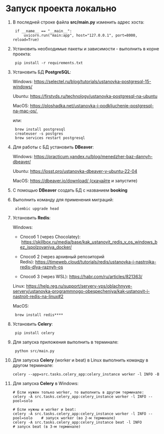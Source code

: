 # Запуск проекта локально

1. В последней строке файла **src/main.py**  изменить адрес хоста:


        if __name__ == "__main__":
            uvicorn.run("main:app", host="127.0.0.1", port=8000, reload=True)

2. Установить необходимые пакеты и зависимости - выполнить в корне проекта: 


        pip install -r requirements.txt

3. Установить БД **PostgreSQL**:

   Windows: https://selectel.ru/blog/tutorials/ustanovka-postgresql-15-windows/

   Ubuntu: https://firstvds.ru/technology/ustanovka-postgresql-na-ubuntu

   MacOS: https://ploshadka.net/ustanovka-i-podkljuchenie-postgresql-na-mac-os/  

   или:


        brew install postgresql
        createuser -s postgres
        brew services restart postgresql

4. Для работы с БД установить **DBeaver**:

   Windows: https://practicum.yandex.ru/blog/menedzher-baz-dannyh-dbeaver/

   Ubuntu: https://losst.pro/ustanovka-dbeaver-v-ubuntu-22-04

   MacOS: https://dbeaver.io/download/ (скачайте и запустите)

5. С помощью **DBeaver** создать БД с названием **booking**

6. Выполнить команду для применения миграций:


        alembic upgrade head

7. Установить **Redis**:

   Windows:

   - Способ 1 (через Chocolatey):  https://skillbox.ru/media/base/kak_ustanovit_redis_v_os_windows_bez_ispolzovaniya_docker/

   - Способ 2 (через архивный репозиторий Redis): https://timeweb.cloud/tutorials/redis/ustanovka-i-nastrojka-redis-dlya-raznyh-os

   - Способ 3 (через WSL): https://habr.com/ru/articles/821363/

   Linux: https://help.reg.ru/support/servery-vps/oblachnyye-servery/ustanovka-programmnogo-obespecheniya/kak-ustanovit-i-nastroit-redis-na-linux#2

   MacOS: 


        brew install redis****

8. Установить **Celery**:


        pip install celery

9. Для запуска приложения выполнить в терминале:


        python src/main.py

10. Для запуска **Celery** (worker и beat) в Linux выполнить команду в другом терминале:


        celery --app=src.tasks.celery_app:celery_instance worker -l INFO -B

11. Для запуска **Celery** в Windows:


        # Если нужен только worker, то выполнить в другом терминале:
        celery -A src.tasks.celery_app:celery_instance worker -l INFO --pool=solo
        
        # Если нужны и worker и beat:
        celery -A src.tasks.celery_app:celery_instance worker -l INFO --pool=solo    # запуск worker (во 2-м терминале)
        celery -A src.tasks.celery_app:celery_instance beat -l INFO                  # запуск beat (в 3-м терминале)
